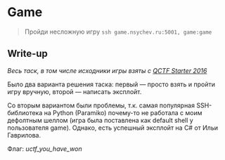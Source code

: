 # Game

> Пройди несложную игру
> `ssh game.nsychev.ru:5001, game:game`

## Write-up

*Весь таск, в том числе исходники игры взяты с [QCTF Starter 2016](https://github.com/HackerDom/qctf-starter-2016/wiki/%D0%9A%D0%BE%D0%BE%D1%80%D0%B4%D0%B8%D0%BD%D0%B0%D1%82%D0%BE%D1%80%D1%8B-III)*

Было два варианта решения таска: первый — просто взять и пройти игру вручную, второй — написать эксплойт.

Со вторым вариантом были проблемы, т.к. самая популярная SSH-библиотека на Python (Paramiko) почему-то не работала с моим дефолтным шеллом
(игра была поставлена как default shell у пользователя game). Однако, есть успешный эксплойт на C# от Ильи Гаврилова.

Флаг: *uctf_you_have_won*

